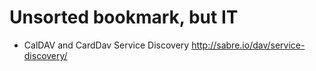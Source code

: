 Unsorted bookmark, but IT
=========================

* CalDAV and CardDav Service Discovery http://sabre.io/dav/service-discovery/
